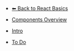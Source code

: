 - [⬅ Back to React Basics](../README.md)

- [Components Overview](./Components-Overview.md)
- [Intro](./Intro.md)
- [To Do](./To-Do.md)